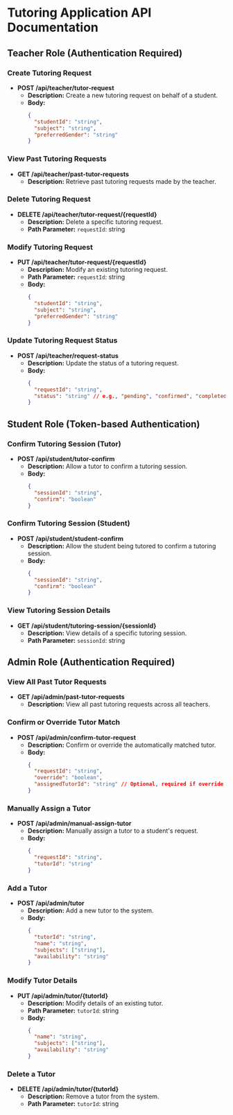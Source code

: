 # Tutoring Application API Documentation

## Teacher Role (Authentication Required)

### Create Tutoring Request
- **POST /api/teacher/tutor-request**
  - **Description:** Create a new tutoring request on behalf of a student.
  - **Body:**
    ```json
    {
      "studentId": "string",
      "subject": "string",
      "preferredGender": "string"
    }
    ```

### View Past Tutoring Requests
- **GET /api/teacher/past-tutor-requests**
  - **Description:** Retrieve past tutoring requests made by the teacher.

### Delete Tutoring Request
- **DELETE /api/teacher/tutor-request/{requestId}**
  - **Description:** Delete a specific tutoring request.
  - **Path Parameter:** `requestId`: string

### Modify Tutoring Request
- **PUT /api/teacher/tutor-request/{requestId}**
  - **Description:** Modify an existing tutoring request.
  - **Path Parameter:** `requestId`: string
  - **Body:**
    ```json
    {
      "studentId": "string",
      "subject": "string",
      "preferredGender": "string"
    }
    ```

### Update Tutoring Request Status
- **POST /api/teacher/request-status**
  - **Description:** Update the status of a tutoring request.
  - **Body:**
    ```json
    {
      "requestId": "string",
      "status": "string" // e.g., "pending", "confirmed", "completed"
    }
    ```

## Student Role (Token-based Authentication)

### Confirm Tutoring Session (Tutor)
- **POST /api/student/tutor-confirm**
  - **Description:** Allow a tutor to confirm a tutoring session.
  - **Body:**
    ```json
    {
      "sessionId": "string",
      "confirm": "boolean"
    }
    ```

### Confirm Tutoring Session (Student)
- **POST /api/student/student-confirm**
  - **Description:** Allow the student being tutored to confirm a tutoring session.
  - **Body:**
    ```json
    {
      "sessionId": "string",
      "confirm": "boolean"
    }
    ```

### View Tutoring Session Details
- **GET /api/student/tutoring-session/{sessionId}**
  - **Description:** View details of a specific tutoring session.
  - **Path Parameter:** `sessionId`: string

## Admin Role (Authentication Required)

### View All Past Tutor Requests
- **GET /api/admin/past-tutor-requests**
  - **Description:** View all past tutoring requests across all teachers.

### Confirm or Override Tutor Match
- **POST /api/admin/confirm-tutor-request**
  - **Description:** Confirm or override the automatically matched tutor.
  - **Body:**
    ```json
    {
      "requestId": "string",
      "override": "boolean",
      "assignedTutorId": "string" // Optional, required if override is true
    }
    ```

### Manually Assign a Tutor
- **POST /api/admin/manual-assign-tutor**
  - **Description:** Manually assign a tutor to a student's request.
  - **Body:**
    ```json
    {
      "requestId": "string",
      "tutorId": "string"
    }
    ```

### Add a Tutor
- **POST /api/admin/tutor**
  - **Description:** Add a new tutor to the system.
  - **Body:**
    ```json
    {
      "tutorId": "string",
      "name": "string",
      "subjects": ["string"],
      "availability": "string"
    }
    ```

### Modify Tutor Details
- **PUT /api/admin/tutor/{tutorId}**
  - **Description:** Modify details of an existing tutor.
  - **Path Parameter:** `tutorId`: string
  - **Body:**
    ```json
    {
      "name": "string",
      "subjects": ["string"],
      "availability": "string"
    }
    ```

### Delete a Tutor
- **DELETE /api/admin/tutor/{tutorId}**
  - **Description:** Remove a tutor from the system.
  - **Path Parameter:** `tutorId`: string
